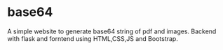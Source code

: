 # base64
A simple website to generate base64 string of pdf and images.
Backend with flask and forntend using HTML,CSS,JS and Bootstrap.
